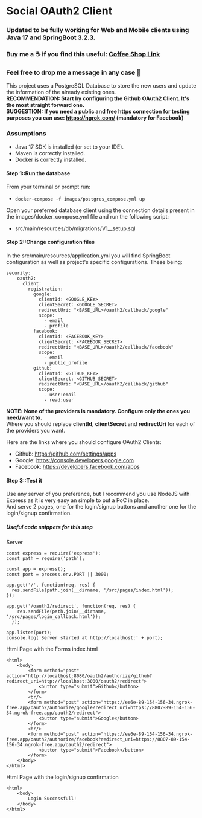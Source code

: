 # Social OAuth2 Client
### Updated to be fully working for Web and Mobile clients using **Java 17** and SpringBoot 3.2.3.

### Buy me a ☕ if you find this useful: [Coffee Shop Link](https://www.patreon.com/user/shop/high-quality-expresso-166017?u=83113769&utm_medium=clipboard_copy&utm_source=copyLink&utm_campaign=productshare_creator&utm_content=join_link)
### Feel free to drop me a message in any case 🍿

This project uses a PostgreSQL Database to store the new users and update the information of the already existing ones.<br/>
**RECOMMENDATION: Start by configuring the Github OAuth2 Client. It's the most straight forward one.**<br/>
**SUGGESTION: If you need a public and free https connection for testing purposes you can use: https://ngrok.com/ (mandatory for Facebook)**<br/>

### Assumptions
- Java 17 SDK is installed (or set to your IDE).
- Maven is correctly installed.
- Docker is correctly installed.

#### Step 1::Run the database
From your terminal or prompt run: 
- ```docker-compose -f images/postgres_compose.yml up```

Open your preferred database client using the connection details present in the images/docker_compose.yml file and run the following script:
- src/main/resources/db/migrations/V1__setup.sql

#### Step 2::Change configuration files
In the src/main/resources/application.yml you will find SpringBoot configuration as well as project's specific configurations.
These being:
```
security:
    oauth2:
      client:
        registration:
          google:
            clientId: <GOOGLE_KEY>
            clientSecret: <GOOGLE_SECRET>
            redirectUri: "<BASE_URL>/oauth2/callback/google"
            scope:
              - email
              - profile
          facebook:
            clientId: <FACEBOOK_KEY>
            clientSecret: <FACEBOOK_SECRET>
            redirectUri: "<BASE_URL>/oauth2/callback/facebook"
            scope:
              - email
              - public_profile
          github:
            clientId: <GITHUB_KEY>
            clientSecret: <GITHUB_SECRET>
            redirectUri: "<BASE_URL>/oauth2/callback/github"
            scope:
              - user:email
              - read:user
```
**NOTE: None of the providers is mandatory. Configure only the ones you need/want to.**<br/>
Where you should replace **clientId**, **clientSecret** and **redirectUri** for each of the providers you want.

Here are the links where you should configure OAuth2 Clients:
- Github: https://github.com/settings/apps
- Google: https://console.developers.google.com
- Facebook: https://developers.facebook.com/apps

#### Step 3::Test it
Use any server of you preference, but I recommend you use NodeJS with Express as it is very easy an simple to put a PoC in place.<br>
And serve 2 pages, one for the login/signup buttons and another one for the login/signup confirmation.<br/>

##### Useful code snippets for this step
Server
```
const express = require('express');
const path = require('path');

const app = express();
const port = process.env.PORT || 3000;

app.get('/', function(req, res) {
  res.sendFile(path.join(__dirname, '/src/pages/index.html'));
});

app.get('/oauth2/redirect', function(req, res) {
    res.sendFile(path.join(__dirname, '/src/pages/login_callback.html'));
  });

app.listen(port);
console.log('Server started at http://localhost:' + port);
```

Html Page with the Forms index.html
```
<html>
    <body>
        <form method="post" action="http://localhost:8080/oauth2/authorize/github?redirect_uri=http://localhost:3000/oauth2/redirect">
            <button type="submit">Github</button>
        </form>
        <br/>
        <form method="post" action="https://ee6e-89-154-156-34.ngrok-free.app/oauth2/authorize/google?redirect_uri=https://8807-89-154-156-34.ngrok-free.app/oauth2/redirect">
            <button type="submit">Google</button>
        </form>
        <br/>
        <form method="post" action="https://ee6e-89-154-156-34.ngrok-free.app/oauth2/authorize/facebook?redirect_uri=https://8807-89-154-156-34.ngrok-free.app/oauth2/redirect">
            <button type="submit">Facebook</button>
        </form>
    </body>
</html>
```

Html Page with the login/signup confirmation
```
<html>
    <body>
        Login Successfull!
    </body>
</html>
```

